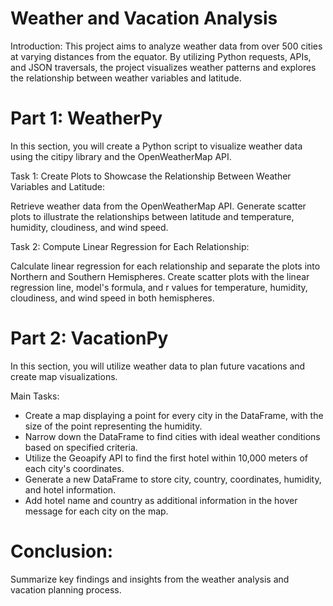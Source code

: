# Weather and Vacation Analysis

Introduction:
This project aims to analyze weather data from over 500 cities at varying distances from the equator. By utilizing Python requests, APIs, and JSON traversals, the project visualizes weather patterns and explores the relationship between weather variables and latitude.

# Part 1: WeatherPy
In this section, you will create a Python script to visualize weather data using the citipy library and the OpenWeatherMap API.

Task 1: Create Plots to Showcase the Relationship Between Weather Variables and Latitude:

Retrieve weather data from the OpenWeatherMap API.
Generate scatter plots to illustrate the relationships between latitude and temperature, humidity, cloudiness, and wind speed.

Task 2: Compute Linear Regression for Each Relationship:

Calculate linear regression for each relationship and separate the plots into Northern and Southern Hemispheres.
Create scatter plots with the linear regression line, model's formula, and r values for temperature, humidity, cloudiness, and wind speed in both hemispheres.

# Part 2: VacationPy
In this section, you will utilize weather data to plan future vacations and create map visualizations.

Main Tasks:

- Create a map displaying a point for every city in the DataFrame, with the size of the point representing the humidity.
- Narrow down the DataFrame to find cities with ideal weather conditions based on specified criteria.
- Utilize the Geoapify API to find the first hotel within 10,000 meters of each city's coordinates.
- Generate a new DataFrame to store city, country, coordinates, humidity, and hotel information.
- Add hotel name and country as additional information in the hover message for each city on the map.

# Conclusion:
Summarize key findings and insights from the weather analysis and vacation planning process.
